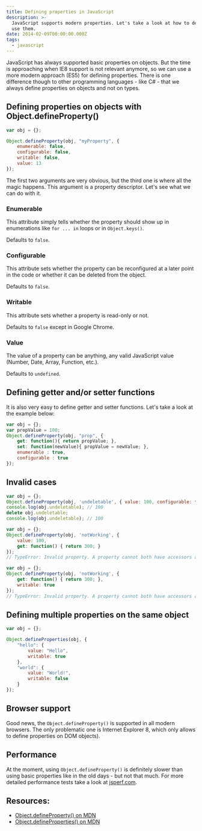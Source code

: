 ```yaml
---
title: Defining properties in JavaScript
description: >-
  JavaScript supports modern properties. Let's take a look at how to define and
  use them.
date: 2014-02-09T00:00:00.000Z
tags:
  - javascript
---
```


JavaScript has always supported basic properties on objects. But the time is approaching when IE8 support is not relevant anymore, so we can use a more modern approach (ES5) for defining properties. There is one difference though to other programming languages - like C# - that we always define properties on objects and not on types.

<!-- readmore -->

## Defining properties on objects with Object.defineProperty()
```JavaScript
var obj = {};

Object.defineProperty(obj, "myProperty", {
    enumerable: false,
    configurable: false,
    writable: false,
    value: 13
});
```
The first two arguments are very obvious, but the third one is where all the magic happens. This argument is a property descriptor. Let's see what we can do with it.

### Enumerable
This attribute simply tells whether the property should show up in enumerations like `for ... in` loops or in `Object.keys()`.

Defaults to `false`.

### Configurable
This attribute sets whether the property can be reconfigured at a later point in the code or whether it can be deleted from the object.

Defaults to `false`.

### Writable
This attribute sets whether a property is read-only or not.

Defaults to `false` except in Google Chrome.

### Value
The value of a property can be anything, any valid JavaScript value (Number, Date, Array, Function, etc.).

Defaults to `undefined`.

## Defining getter and/or setter functions
It is also very easy to define getter and setter functions. Let's take a look at the example below:
```JavaScript
var obj = {};
var propValue = 100;
Object.defineProperty(obj, "prop", {
    get: function(){ return propValue; },
    set: function(newValue){ propValue = newValue; },
    enumerable : true,
    configurable : true
});
```

## Invalid cases
```JavaScript
var obj = {};
Object.defineProperty(obj, 'undeletable', { value: 100, configurable: false });
console.log(obj.undeletable); // 100
delete obj.undeletable;
console.log(obj.undeletable); // 100

var obj = {};
Object.defineProperty(obj, 'notWorking', {
    value: 100,
    get: function() { return 300; }
});
// TypeError: Invalid property. A property cannot both have accessors and be writable or have a value, #<Object>

var obj = {};
Object.defineProperty(obj, 'notWorking', {
    get: function() { return 300; },
    writable: true
});
// TypeError: Invalid property. A property cannot both have accessors and be writable or have a value, #<Object>
```

## Defining multiple properties on the same object
```JavaScript
var obj = {};

Object.defineProperties(obj, {
    "hello": {
        value: "Hello",
        writable: true
    },
    "world": {
        value: "World!",
        writable: false
    }
});
```

## Browser support
Good news, the `Object.defineProperty()` is supported in all modern browsers.
The only problematic one is Internet Explorer 8, which only allows to define properties on DOM objects).

## Performance
At the moment, using `Object.defineProperty()` is definitely slower than using basic properties like in the old days - but not that much.
For more detailed performance tests take a look at <a href="http://jsperf.com/object-defineproperty-vs-definegetter-vs-normal" rel="external,nofollow">jsperf.com</a>.

## Resources:
* <a href="https://developer.mozilla.org/en-US/docs/Web/JavaScript/Reference/Global_Objects/Object/defineProperty" rel="external,nofollow">Object.defineProperty() on MDN</a>
* <a href="https://developer.mozilla.org/en-US/docs/Web/JavaScript/Reference/Global_Objects/Object/defineProperties" rel="external,nofollow">Object.defineProperties() on MDN</a>
